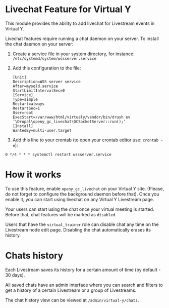 # Livechat Feature for Virtual Y

This module provides the ability to add livechat for Livestream events in Virtual Y.

Livechat features require running a chat daemon on your server. To install the chat daemon on your server:

1. Create a service file in your system directory, for instance: `/etc/systemd/system/wssserver.service`
2. Add this configuration to the file:

    ```
    [Unit]
    Description=WSS server service
    After=mysqld.service
    StartLimitIntervalSec=0
    [Service]
    Type=simple
    Restart=always
    RestartSec=1
    User=root
    ExecStart=/var/www/html/virtualy/vendor/bin/drush ev ‘\Drupal\openy_gc_livechat\GCSocketServer::run();’
    [Install]
    WantedBy=multi-user.target
    ```

3. Add this line to your crontab (to open your crontab editor use: `crontab -e`):
```
0 */4 * * * systemctl restart wssserver.service
```

# How it works

To use this feature, enable `openy_gc_livechat` on your Virtual Y site. (Please, do not forget to configure the background daemon before that). Once you enable it, you can start using livechat on any Virtual Y Livestream page.

Your users can start using the chat once your virtual meeting is started. Before that, chat features will be marked as `disabled`.

Users that have the `virtual_trainer` role can disable chat any time on the Livestream node edit page. Disabling the chat automatically erases its history.

# Chats history

Each Livestream saves its history for a certain amount of time (by default - 30 days).

All saved chats have an admin interface where you can search and filters to get a history of a certain Livestream or a group of Livestreams.

The chat history view can be viewed at `/admin/virtual-y/chats`.

